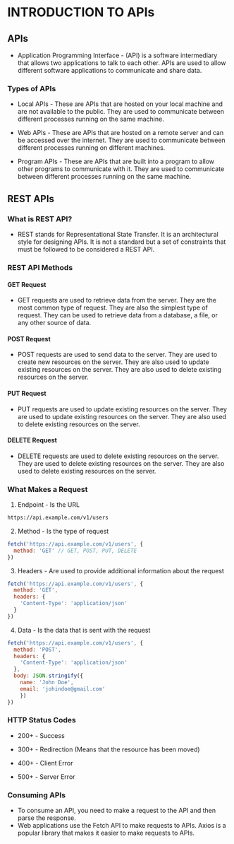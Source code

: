 # INTRODUCTION TO APIs

## APIs

* Application Programming Interface - (API) is a software intermediary that allows two applications to talk to each other. APIs are used to allow different software applications to communicate and share data.

### Types of APIs

* Local APIs - These are APIs that are hosted on your local machine and are not available to the public. They are used to communicate between different processes running on the same machine.

* Web APIs - These are APIs that are hosted on a remote server and can be accessed over the internet. They are used to communicate between different processes running on different machines.

* Program APIs - These are APIs that are built into a program to allow other programs to communicate with it. They are used to communicate between different processes running on the same machine.

## REST APIs

### What is REST API?

* REST stands for Representational State Transfer. It is an architectural style for designing APIs. It is not a standard but a set of constraints that must be followed to be considered a REST API.

### REST API Methods

#### GET Request

* GET requests are used to retrieve data from the server. They are the most common type of request. They are also the simplest type of request. They can be used to retrieve data from a database, a file, or any other source of data.

#### POST Request

* POST requests are used to send data to the server. They are used to create new resources on the server. They are also used to update existing resources on the server. They are also used to delete existing resources on the server.

#### PUT Request

* PUT requests are used to update existing resources on the server. They are used to update existing resources on the server. They are also used to delete existing resources on the server.

#### DELETE Request

* DELETE requests are used to delete existing resources on the server. They are used to delete existing resources on the server. They are also used to delete existing resources on the server.

### What Makes a Request

1. Endpoint - Is the URL

```bash
https://api.example.com/v1/users
```

2. Method - Is the type of request

```javascript
fetch('https://api.example.com/v1/users', {
  method: 'GET' // GET, POST, PUT, DELETE
})
```

3. Headers - Are used to provide additional information about the request

```javascript
fetch('https://api.example.com/v1/users', {
  method: 'GET',
  headers: {
    'Content-Type': 'application/json'
  }
})
```

4. Data - Is the data that is sent with the request

```javascript
fetch('https://api.example.com/v1/users', {
  method: 'POST',
  headers: {
    'Content-Type': 'application/json'
  },
  body: JSON.stringify({
    name: 'John Doe',
    email: 'johindoe@gmail.com'
    })
})
```

### HTTP Status Codes

* 200+ - Success

* 300+ - Redirection (Means that the resource has been moved)

* 400+ - Client Error

* 500+ - Server Error

### Consuming APIs

* To consume an API, you need to make a request to the API and then parse the response.
* Web applications use the Fetch API to make requests to APIs. Axios is a popular library that makes it easier to make requests to APIs.

